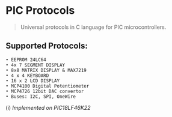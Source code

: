 # PIC Protocols
>Universal protocols in C language for PIC microcontrollers. 

## Supported Protocols:
```
• EEPROM 24LC64
• 4x 7 SEGMENT DISPLAY
• 8x8 MATRIX DISPLAY & MAX7219 
• 4 x 4 KEYBOARD
• 16 x 2 LCD DISPLAY
• MCP4100 Digital Potentiometer
• MCP4726 12bit DAC convertor  
• Buses: I2C, SPI, OneWire
```
(i) *Implemented on PIC18LF46K22*
